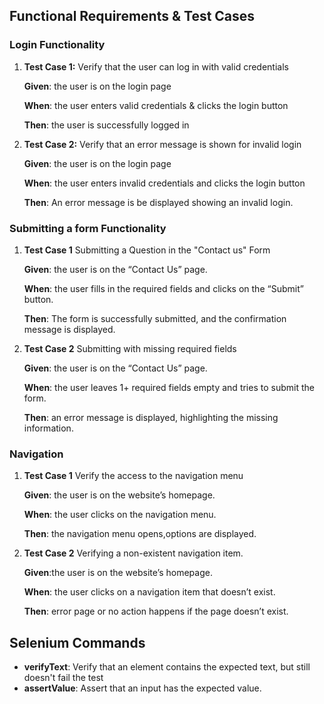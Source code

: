 ## Functional Requirements & Test Cases 

### Login Functionality
1. **Test Case 1:** Verify that the user can log in with valid credentials

   **Given**: the user is on the login page

   **When**: the user enters valid credentials & clicks the login button

   **Then**: the user is successfully logged in

2. **Test Case 2:** Verify that an error message is shown for invalid login

   **Given**: the user is on the login page

   **When**: the user enters invalid credentials and clicks the login button

   **Then**: An error message is be displayed showing an invalid login.

### Submitting a form Functionality
1. **Test Case 1** Submitting a Question in the "Contact us" Form

   **Given**: the user is on the “Contact Us” page.
 
   **When**: the user fills in the required fields and clicks on the “Submit” button.

   **Then**: The form is successfully submitted, and the confirmation message is displayed.

2. **Test Case 2** Submitting with missing required fields

   **Given**: the user is on the “Contact Us” page.
  
   **When**: the user leaves 1+ required fields empty and tries to submit the form.
   
   **Then**: an error message is displayed, highlighting the missing information.

### Navigation 
1. **Test Case 1** Verify the access to the navigation menu
 
   **Given**: the user is on the website’s homepage.
 
   **When**: the user clicks on the navigation menu.

   **Then**: the navigation menu opens,options are displayed. 

2.  **Test Case 2** Verifying a non-existent navigation item.
 
    **Given**:the user is on the website’s homepage.

    **When**: the user clicks on a navigation item that doesn’t exist.

    **Then**: error page or no action happens if the page doesn’t exist.
  
## Selenium Commands 
- **verifyText**: Verify that an element contains the expected text, but still doesn't fail the test
- **assertValue**: Assert that an input has the expected value.


